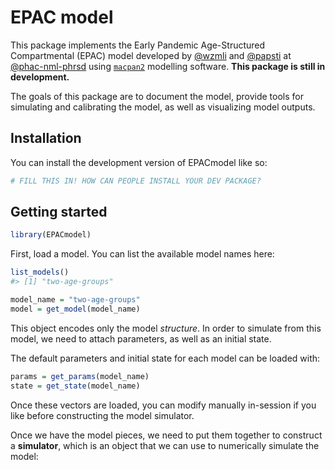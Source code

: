
<!-- README.md is generated from README.Rmd. Please edit that file -->

# EPAC model

<!-- badges: start -->
<!-- badges: end -->

This package implements the Early Pandemic Age-Structured Compartmental
(EPAC) model developed by [@wzmli](https://github.com/wzmli) and
[@papsti](https://github.com/papsti) at
[@phac-nml-phrsd](https://github.com/phac-nml-phrsd) using
[`macpan2`](https://github.com/canmod/macpan2) modelling software.
**This package is still in development.**

The goals of this package are to document the model, provide tools for
simulating and calibrating the model, as well as visualizing model
outputs.

## Installation

You can install the development version of EPACmodel like so:

``` r
# FILL THIS IN! HOW CAN PEOPLE INSTALL YOUR DEV PACKAGE?
```

## Getting started

``` r
library(EPACmodel)
```

First, load a model. You can list the available model names here:

``` r
list_models()
#> [1] "two-age-groups"
```

``` r
model_name = "two-age-groups"
model = get_model(model_name)
```

This object encodes only the model *structure*. In order to simulate
from this model, we need to attach parameters, as well as an initial
state.

The default parameters and initial state for each model can be loaded
with:

``` r
params = get_params(model_name)
state = get_state(model_name)
```

Once these vectors are loaded, you can modify manually in-session if you
like before constructing the model simulator.

Once we have the model pieces, we need to put them together to construct
a **simulator**, which is an object that we can use to numerically
simulate the model:

